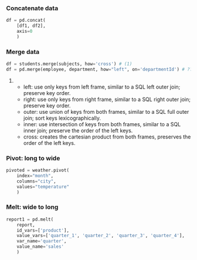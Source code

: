 
### Concatenate data
```py
df = pd.concat(
    [df1, df2],
    axis=0
    )
```

### Merge data
``` py
df = students.merge(subjects, how='cross') # (1)
df = pd.merge(employee, department, how="left", on='departmentId') # ???
```

1.  - left: use only keys from left frame, similar to a SQL left outer join; preserve key order.
    - right: use only keys from right frame, similar to a SQL right outer join; preserve key order.
    - outer: use union of keys from both frames, similar to a SQL full outer join; sort keys lexicographically.
    - inner: use intersection of keys from both frames, similar to a SQL inner join; preserve the order of the left keys.
    - cross: creates the cartesian product from both frames, preserves the order of the left keys.


### Pivot: long to wide
``` py
pivoted = weather.pivot(
    index="month",
    columns="city",
    values="temperature"
    )
```
### Melt: wide to long
```py
report1 = pd.melt(
    report,
    id_vars=['product'],
    value_vars=['quarter_1', 'quarter_2', 'quarter_3', 'quarter_4'],
    var_name='quarter',
    value_name='sales'
    )
```